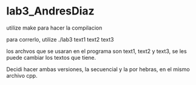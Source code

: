 # lab3_AndresDiaz
 
 utilize make para hacer la compilacion
 
 para correrlo, utilize ./lab3 text1 text2 text3
 
 los archvos que se usaran en el programa son text1, text2 y text3, se les puede cambiar los textos que tiene.
 
 Decidi hacer ambas versiones, la secuencial y la por hebras, en el mismo archivo cpp.
 
